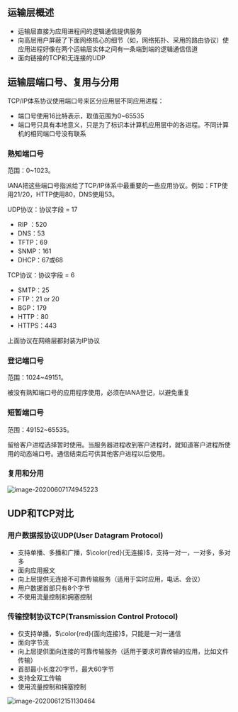 ## 运输层概述

- 运输层直接为应用进程间的逻辑通信提供服务
- 向高层用户屏蔽了下面网络核心的细节（如，网络拓扑、采用的路由协议）使应用进程好像在两个运输层实体之间有一条端到端的逻辑通信信道
- 面向链接的TCP和无连接的UDP

## 运输层端口号、复用与分用

TCP/IP体系协议使用端口号来区分应用层不同应用进程：

- 端口号使用16比特表示，取值范围为0~65535
- 端口号只具有本地意义，只是为了标识本计算机应用层中的各进程。不同计算机的相同端口号没有联系

### 熟知端口号

范围：0~1023。

IANA把这些端口号指派给了TCP/IP体系中最重要的一些应用协议。例如：FTP使用21/20，HTTP使用80，DNS使用53。

UDP协议：协议字段 = 17

- RIP ：520
- DNS：53
- TFTP：69
- SNMP：161
- DHCP：67或68

TCP协议：协议字段 = 6

- SMTP：25
- FTP：21 or 20
- BGP：179
- HTTP：80
- HTTPS：443

上面协议在网络层都封装为IP协议

### 登记端口号

范围：1024~49151。

被没有熟知端口号的应用程序使用，必须在IANA登记，以避免重复

### 短暂端口号

范围：49152~65535。

留给客户进程选择暂时使用。当服务器进程收到客户进程时，就知道客户进程所使用的动态端口号。通信结束后可供其他客户进程以后使用。

### 复用和分用

![image-20200607174945223](运输层概述.assets/image-20200607174945223.png)

## UDP和TCP对比

### 用户数据报协议UDP(User Datagram Protocol)

- 支持单播、多播和广播，$\color{red}{无连接}$，支持一对一，一对多，多对多
- 面向应用报文
- 向上层提供无连接不可靠传输服务（适用于实时应用，电话、会议）
- 用户数据首部只有8个字节
- 不使用流量控制和拥塞控制

### 传输控制协议TCP(Transmission Control Protocol)

- 仅支持单播，$\color{red}{面向连接}$，只能是一对一通信
- 面向字节流
- 向上层提供面向连接的可靠传输服务（适用于要求可靠传输的应用，比如文件传输）
- 首部最小长度20字节，最大60字节
- 支持全双工传输
- 使用流量控制和拥塞控制



![image-20200612151130464](运输层概述.assets/image-20200612151130464.png)